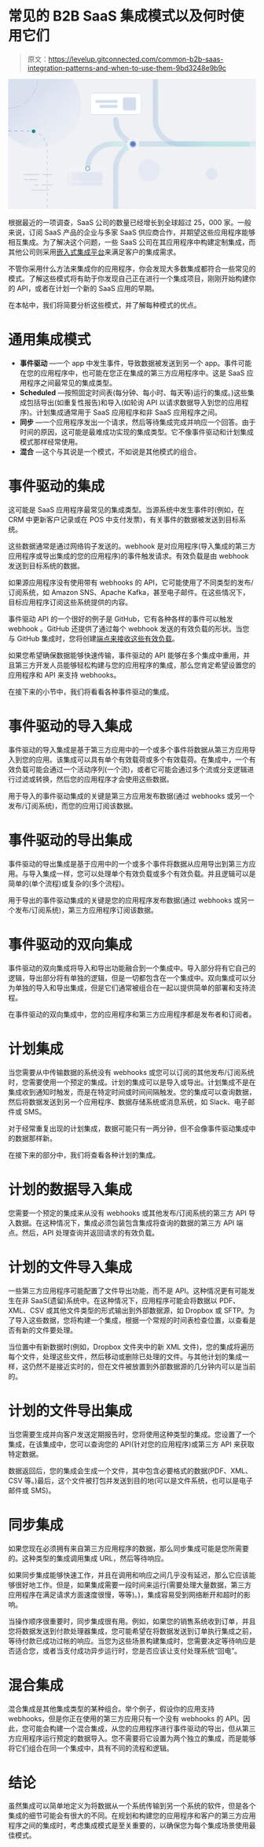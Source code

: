 # 常见的 B2B SaaS 集成模式以及何时使用它们

> 原文：<https://levelup.gitconnected.com/common-b2b-saas-integration-patterns-and-when-to-use-them-9bd3248e9b9c>

![](img/beff3b2e7597cfc328cce6cb5f106236.png)

根据最近的一项调查，SaaS 公司的数量已经增长到全球超过 25，000 家。一般来说，订阅 SaaS 产品的企业与多家 SaaS 供应商合作，并期望这些应用程序能够相互集成。为了解决这个问题，一些 SaaS 公司在其应用程序中构建定制集成，而其他公司则采用[嵌入式集成平台](http://prismatic.io/)来满足客户的集成需求。

不管你采用什么方法来集成你的应用程序，你会发现大多数集成都符合一些常见的模式。了解这些模式将有助于你发现自己正在进行一个集成项目，刚刚开始构建你的 API，或者在计划一个新的 SaaS 应用的早期。

在本帖中，我们将简要分析这些模式，并了解每种模式的优点。

# 通用集成模式

*   **事件驱动** —一个 app 中发生事件，导致数据被发送到另一个 app。事件可能在您的应用程序中，也可能在您正在集成的第三方应用程序中。这是 SaaS 应用程序之间最常见的集成类型。
*   **Scheduled** —按照固定时间表(每分钟、每小时、每天等)运行的集成。)这些集成包括导出(如重复性报告)和导入(如轮询 API 以请求数据导入到您的应用程序)。计划集成通常用于 SaaS 应用程序和非 SaaS 应用程序之间。
*   **同步** —一个应用程序发出一个请求，然后等待集成完成并响应一个回答。由于时间的原因，这可能是最难成功实现的集成类型。它不像事件驱动和计划集成模式那样经常使用。
*   **混合** —这个与其说是一个模式，不如说是其他模式的组合。

# 事件驱动的集成

这可能是 SaaS 应用程序最常见的集成类型。当源系统中发生事件时(例如，在 CRM 中更新客户记录或在 POS 中支付发票)，有关事件的数据被发送到目标系统。

这些数据通常是通过网络钩子发送的。webhook 是对应用程序(导入集成的第三方应用程序或导出集成的您的应用程序)的事件触发请求。有效负载是由 webhook 发送到目标系统的数据。

如果源应用程序没有使用带有 webhooks 的 API，它可能使用了不同类型的发布/订阅系统，如 Amazon SNS、Apache Kafka，甚至电子邮件。在这些情况下，目标应用程序订阅这些系统提供的内容。

事件驱动 API 的一个很好的例子是 GitHub，它有各种各样的事件可以触发 webhook 。GitHub 还提供了通过每个 webhook 发送的有效负载的形状。当您与 GitHub 集成时，您将创建[端点来接收这些有效负载](https://docs.github.com/en/rest/reference/webhooks#create-a-repository-webhook)。

如果您希望确保数据能够快速传输，事件驱动的 API 能够在多个集成中重用，并且第三方开发人员能够轻松构建与您的应用程序的集成，那么您肯定希望设置您的应用程序和 API 来支持 webhooks。

在接下来的小节中，我们将看看各种事件驱动的集成。

# 事件驱动的导入集成

事件驱动的导入集成是基于第三方应用中的一个或多个事件将数据从第三方应用导入到您的应用。该集成可以具有单个有效载荷或多个有效载荷。在集成中，一个有效负载可能会通过一个活动序列(一个流)，或者它可能会通过多个流或分支逻辑进行过滤或转换，然后您的应用程序才会使用这些数据。

用于导入的事件驱动集成的关键是第三方应用发布数据(通过 webhooks 或另一个发布/订阅系统)，而您的应用订阅该数据。

# 事件驱动的导出集成

事件驱动的导出集成是基于应用中的一个或多个事件将数据从应用导出到第三方应用。与导入集成一样，您可以处理单个有效负载或多个有效负载。并且逻辑可以是简单的(单个流程)或复杂的(多个流程)。

用于导出的事件驱动集成的关键是您的应用程序发布数据(通过 webhooks 或另一个发布/订阅系统)，第三方应用程序订阅该数据。

# 事件驱动的双向集成

事件驱动的双向集成将导入和导出功能融合到一个集成中。导入部分将有它自己的逻辑，导出部分将有单独的逻辑，但是一切都包含在一个集成中。双向集成可以分为单独的导入和导出集成，但是它们通常被组合在一起以提供简单的部署和支持流程。

在事件驱动的双向集成中，您的应用程序和第三方应用程序都是发布者和订阅者。

# 计划集成

当您需要从中传输数据的系统没有 webhooks 或您可以订阅的其他发布/订阅系统时，您需要使用一个预定的集成。计划的集成可以是导入或导出。计划集成不是在集成收到通知时触发，而是在特定时间或时间间隔触发。您的集成可以查询数据，然后将数据发送到另一个应用程序、数据存储系统或消息系统，如 Slack、电子邮件或 SMS。

对于经常重复出现的计划集成，数据可能只有一两分钟，但不会像事件驱动集成中的数据那样新。

在接下来的部分中，我们将查看各种计划的集成。

# 计划的数据导入集成

您需要一个预定的集成来从没有 webhooks 或其他发布/订阅系统的第三方 API 导入数据。在这种情况下，集成必须包装包含集成将查询的数据的第三方 API 端点。然后，API 处理查询并返回请求的有效负载。

# 计划的文件导入集成

一些第三方应用程序可能配置了文件导出功能，而不是 API。这种情况更有可能发生在非 SaaS(遗留)系统中。在这种情况下，应用程序可能会将数据以 PDF、XML、CSV 或其他文件类型的形式输出到外部数据源，如 Dropbox 或 SFTP。为了导入这些数据，您将构建一个集成，根据一个常规的时间表检查位置，以查看是否有新的文件要处理。

当位置中有新数据时(例如，Dropbox 文件夹中的新 XML 文件)，您的集成将遍历每个文件，处理这些文件，然后移动或删除已处理的文件。与其他计划的集成一样，这仍然不是接近实时的，但在文件被放置到外部数据源的几分钟内可以是当前的。

# 计划的文件导出集成

当您需要生成并向客户发送定期报告时，您将使用这种类型的集成。您设置了一个集成，在该集成中，您可以查询您的 API(针对您的应用程序)或第三方 API 来获取特定数据。

数据返回后，您的集成会生成一个文件，其中包含必要格式的数据(PDF、XML、CSV 等。)最后，这个文件被打包并发送到目的地(可以是文件系统，也可以是电子邮件或 SMS)。

# 同步集成

如果您现在必须拥有来自第三方应用程序的数据，那么同步集成可能是您所需要的。这种类型的集成调用集成 URL，然后等待响应。

如果同步集成能够快速工作，并且在调用和响应之间几乎没有延迟，那么它应该能够很好地工作。但是，如果集成需要一段时间来运行(需要处理大量数据，第三方应用程序在满足请求方面速度很慢，等等)。)，集成容易受到网络断开和超时的影响。

当操作顺序很重要时，同步集成很有用。例如，如果您的销售系统收到订单，并且您将数据发送到付款处理器集成，您可能希望在将数据发送到订单执行集成之前，等待付款已成功过帐的响应。当您为这些场景构建集成时，您需要决定等待响应是否适合您，或者当支付成功异步运行时，您是否应该让支付处理系统“回电”。

# 混合集成

混合集成是其他集成类型的某种组合。举个例子，假设你的应用支持 webhooks，但是你正在使用的第三方应用只有一个没有 webhooks 的 API。因此，您可能会构建一个混合集成，从您的应用程序进行事件驱动的导出，但从第三方应用程序运行预定的数据导入。您不需要将它设置为两个独立的集成，而是能够将它们组合在同一个集成中，具有不同的流程和逻辑。

# 结论

虽然集成可以简单地定义为将数据从一个系统传输到另一个系统的软件，但是各个集成的细节可能会有很大的不同。在规划和构建您的应用程序和客户的第三方应用程序之间的集成时，考虑集成模式是至关重要的，以确保您为每个集成场景使用最佳模式。